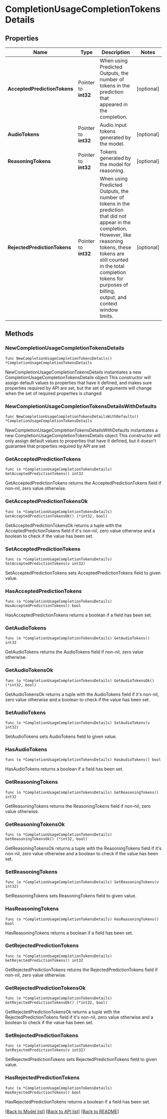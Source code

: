 # CompletionUsageCompletionTokensDetails

## Properties

Name | Type | Description | Notes
------------ | ------------- | ------------- | -------------
**AcceptedPredictionTokens** | Pointer to **int32** | When using Predicted Outputs, the number of tokens in the prediction that appeared in the completion.  | [optional] 
**AudioTokens** | Pointer to **int32** | Audio input tokens generated by the model. | [optional] 
**ReasoningTokens** | Pointer to **int32** | Tokens generated by the model for reasoning. | [optional] 
**RejectedPredictionTokens** | Pointer to **int32** | When using Predicted Outputs, the number of tokens in the prediction that did not appear in the completion. However, like reasoning tokens, these tokens are still counted in the total completion tokens for purposes of billing, output, and context window limits.  | [optional] 

## Methods

### NewCompletionUsageCompletionTokensDetails

`func NewCompletionUsageCompletionTokensDetails() *CompletionUsageCompletionTokensDetails`

NewCompletionUsageCompletionTokensDetails instantiates a new CompletionUsageCompletionTokensDetails object
This constructor will assign default values to properties that have it defined,
and makes sure properties required by API are set, but the set of arguments
will change when the set of required properties is changed

### NewCompletionUsageCompletionTokensDetailsWithDefaults

`func NewCompletionUsageCompletionTokensDetailsWithDefaults() *CompletionUsageCompletionTokensDetails`

NewCompletionUsageCompletionTokensDetailsWithDefaults instantiates a new CompletionUsageCompletionTokensDetails object
This constructor will only assign default values to properties that have it defined,
but it doesn't guarantee that properties required by API are set

### GetAcceptedPredictionTokens

`func (o *CompletionUsageCompletionTokensDetails) GetAcceptedPredictionTokens() int32`

GetAcceptedPredictionTokens returns the AcceptedPredictionTokens field if non-nil, zero value otherwise.

### GetAcceptedPredictionTokensOk

`func (o *CompletionUsageCompletionTokensDetails) GetAcceptedPredictionTokensOk() (*int32, bool)`

GetAcceptedPredictionTokensOk returns a tuple with the AcceptedPredictionTokens field if it's non-nil, zero value otherwise
and a boolean to check if the value has been set.

### SetAcceptedPredictionTokens

`func (o *CompletionUsageCompletionTokensDetails) SetAcceptedPredictionTokens(v int32)`

SetAcceptedPredictionTokens sets AcceptedPredictionTokens field to given value.

### HasAcceptedPredictionTokens

`func (o *CompletionUsageCompletionTokensDetails) HasAcceptedPredictionTokens() bool`

HasAcceptedPredictionTokens returns a boolean if a field has been set.

### GetAudioTokens

`func (o *CompletionUsageCompletionTokensDetails) GetAudioTokens() int32`

GetAudioTokens returns the AudioTokens field if non-nil, zero value otherwise.

### GetAudioTokensOk

`func (o *CompletionUsageCompletionTokensDetails) GetAudioTokensOk() (*int32, bool)`

GetAudioTokensOk returns a tuple with the AudioTokens field if it's non-nil, zero value otherwise
and a boolean to check if the value has been set.

### SetAudioTokens

`func (o *CompletionUsageCompletionTokensDetails) SetAudioTokens(v int32)`

SetAudioTokens sets AudioTokens field to given value.

### HasAudioTokens

`func (o *CompletionUsageCompletionTokensDetails) HasAudioTokens() bool`

HasAudioTokens returns a boolean if a field has been set.

### GetReasoningTokens

`func (o *CompletionUsageCompletionTokensDetails) GetReasoningTokens() int32`

GetReasoningTokens returns the ReasoningTokens field if non-nil, zero value otherwise.

### GetReasoningTokensOk

`func (o *CompletionUsageCompletionTokensDetails) GetReasoningTokensOk() (*int32, bool)`

GetReasoningTokensOk returns a tuple with the ReasoningTokens field if it's non-nil, zero value otherwise
and a boolean to check if the value has been set.

### SetReasoningTokens

`func (o *CompletionUsageCompletionTokensDetails) SetReasoningTokens(v int32)`

SetReasoningTokens sets ReasoningTokens field to given value.

### HasReasoningTokens

`func (o *CompletionUsageCompletionTokensDetails) HasReasoningTokens() bool`

HasReasoningTokens returns a boolean if a field has been set.

### GetRejectedPredictionTokens

`func (o *CompletionUsageCompletionTokensDetails) GetRejectedPredictionTokens() int32`

GetRejectedPredictionTokens returns the RejectedPredictionTokens field if non-nil, zero value otherwise.

### GetRejectedPredictionTokensOk

`func (o *CompletionUsageCompletionTokensDetails) GetRejectedPredictionTokensOk() (*int32, bool)`

GetRejectedPredictionTokensOk returns a tuple with the RejectedPredictionTokens field if it's non-nil, zero value otherwise
and a boolean to check if the value has been set.

### SetRejectedPredictionTokens

`func (o *CompletionUsageCompletionTokensDetails) SetRejectedPredictionTokens(v int32)`

SetRejectedPredictionTokens sets RejectedPredictionTokens field to given value.

### HasRejectedPredictionTokens

`func (o *CompletionUsageCompletionTokensDetails) HasRejectedPredictionTokens() bool`

HasRejectedPredictionTokens returns a boolean if a field has been set.


[[Back to Model list]](../README.md#documentation-for-models) [[Back to API list]](../README.md#documentation-for-api-endpoints) [[Back to README]](../README.md)


